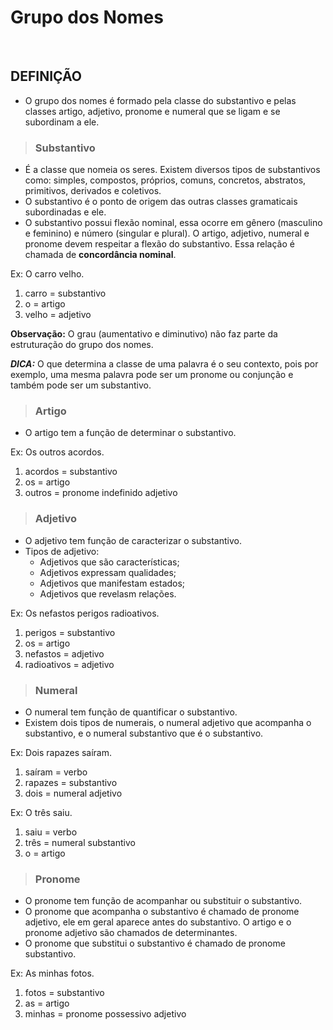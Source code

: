 # Grupo dos Nomes

<br>

## DEFINIÇÃO
* O grupo dos nomes é formado pela classe do substantivo e pelas classes artigo, adjetivo, pronome e numeral que se ligam e se subordinam a ele.

> ### Substantivo
* É a classe que nomeia os seres. Existem diversos tipos de substantivos como: simples, compostos, próprios, comuns, concretos, abstratos, primitivos, derivados e coletivos.
* O substantivo é o ponto de origem das outras classes gramaticais subordinadas e ele.
* O substantivo possui flexão nominal, essa ocorre em gênero (masculino e feminino) e número (singular e plural). O artigo, adjetivo, numeral e pronome devem respeitar a flexão do substantivo. Essa relação é chamada de **concordância nominal**.

Ex: O carro velho.

1. carro = substantivo
2. o = artigo
3. velho = adjetivo

**Observação:** O grau (aumentativo e diminutivo) não faz parte da estruturação do grupo dos nomes.

***DICA:*** O que determina a classe de uma palavra é o seu contexto, pois por exemplo, uma mesma palavra pode ser um pronome ou conjunção e também pode ser um substantivo.

> ### Artigo
* O artigo tem a função de determinar o substantivo.

Ex: Os outros acordos.

1. acordos = substantivo
2. os = artigo
3. outros = pronome indefinido adjetivo

> ### Adjetivo
* O adjetivo tem função de caracterizar o substantivo.
* Tipos de adjetivo:
  - Adjetivos que são características;
  - Adjetivos expressam qualidades;
  - Adjetivos que manifestam estados;
  - Adjetivos que revelasm relações.

Ex: Os nefastos perigos radioativos.

1. perigos = substantivo
2. os = artigo
3. nefastos = adjetivo
4. radioativos = adjetivo

> ### Numeral
* O numeral tem função de quantificar o substantivo.
* Existem dois tipos de numerais, o numeral adjetivo que acompanha o substantivo, e o numeral substantivo que é o substantivo. 

Ex: Dois rapazes saíram.

1. saíram = verbo
2. rapazes = substantivo
3. dois = numeral adjetivo

Ex: O três saiu.

1. saiu = verbo
2. três = numeral substantivo
3. o = artigo

> ### Pronome
* O pronome tem função de acompanhar ou substituir o substantivo.
* O pronome que acompanha o substantivo é chamado de pronome adjetivo, ele em geral aparece antes do substantivo. O artigo e o pronome adjetivo são chamados de determinantes.
* O pronome que substitui o substantivo é chamado de pronome substantivo.

Ex: As minhas fotos.

1. fotos = substantivo
2. as = artigo
3. minhas = pronome possessivo adjetivo